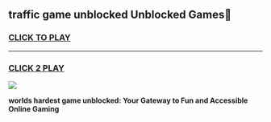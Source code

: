 
## traffic game unblocked Unblocked Games👋
<h3>
<a href="https://premium.freeplayer.one?title=traffic_game_unblocked&ref=16F">CLICK TO PLAY</a></h3>
<hr>

<h3>
<a href="https://premium.freeplayer.one?title=traffic_game_unblocked&ref=16F">CLICK 2 PLAY</a>
  
</h3>

<a href="https://premium.freeplayer.one?title=traffic_game_unblocked&ref=16F/"><img src="https://clearcache.store/games.png"></a>


**worlds hardest game unblocked: Your Gateway to Fun and Accessible Online Gaming**
